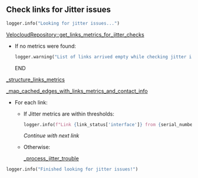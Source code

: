 ## Check links for Jitter issues

```python
logger.info("Looking for jitter issues...")
```

[VelocloudRepository::get_links_metrics_for_jitter_checks](../../repositories/velocloud_repository/get_links_metrics_for_jitter_checks.md)

* If no metrics were found:
  ```python
  logger.warning("List of links arrived empty while checking jitter issues. Skipping...")
  ```
  END

[_structure_links_metrics](_structure_links_metrics.md)

[_map_cached_edges_with_links_metrics_and_contact_info](_map_cached_edges_with_links_metrics_and_contact_info.md)

* For each link:

    * If Jitter metrics are within thresholds:
      ```python
      logger.info(f"Link {link_status['interface']} from {serial_number} didn't exceed jitter thresholds")
      ```
      _Continue with next link_
    * Otherwise:

        [_process_jitter_trouble](_process_jitter_trouble.md)

```python
logger.info("Finished looking for jitter issues!")
```
